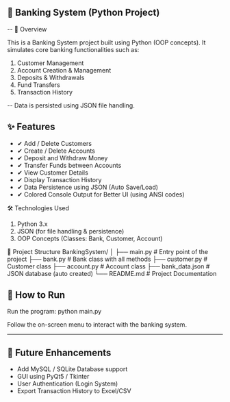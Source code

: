## 🏦 Banking System (Python Project)
-- 📌 Overview

This is a Banking System project built using Python (OOP concepts).
It simulates core banking functionalities such as:
1. Customer Management
2. Account Creation & Management
3. Deposits & Withdrawals
4. Fund Transfers
5. Transaction History

-- Data is persisted using JSON file handling.

## ✨ Features

- ✔ Add / Delete Customers
- ✔ Create / Delete Accounts
- ✔ Deposit and Withdraw Money
- ✔ Transfer Funds between Accounts
- ✔ View Customer Details
- ✔ Display Transaction History
- ✔ Data Persistence using JSON (Auto Save/Load)
- ✔ Colored Console Output for Better UI (using ANSI codes)

🛠️ Technologies Used

1. Python 3.x
2. JSON (for file handling & persistence)
3. OOP Concepts (Classes: Bank, Customer, Account)

📂 Project Structure
BankingSystem/
│
├── main.py              # Entry point of the project
├── bank.py              # Bank class with all methods
├── customer.py          # Customer class
├── account.py           # Account class
├── bank_data.json       # JSON database (auto created)
└── README.md            # Project Documentation

## 🚀 How to Run

Run the program:
python main.py


Follow the on-screen menu to interact with the banking system.

_____________________________________________

## 🔮 Future Enhancements

- Add MySQL / SQLite Database support
- GUI using PyQt5 / Tkinter
- User Authentication (Login System)
- Export Transaction History to Excel/CSV


